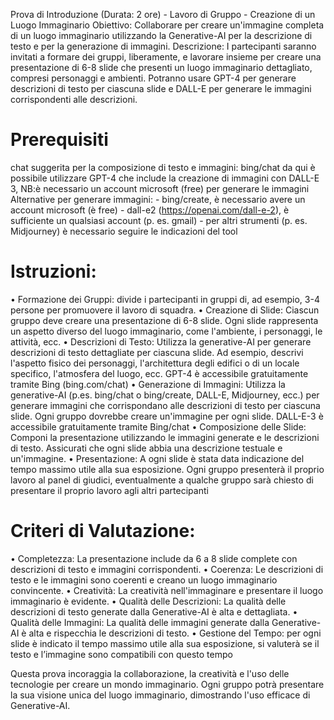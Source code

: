 Prova di Introduzione (Durata: 2 ore) - Lavoro di Gruppo - Creazione di un Luogo Immaginario 
Obiettivo: Collaborare per creare un'immagine completa di un luogo immaginario utilizzando la Generative-AI per la descrizione di testo e per la generazione di immagini.
Descrizione:
I partecipanti saranno invitati a formare dei gruppi, liberamente, e lavorare insieme per creare una presentazione di 6-8 slide che presenti un luogo immaginario dettagliato, compresi personaggi e ambienti. Potranno usare GPT-4 per generare descrizioni di testo per ciascuna slide e DALL-E per generare le immagini corrispondenti alle descrizioni.

# Prerequisiti
chat suggerita per la composizione di testo e immagini: bing/chat da qui è possibile utilizzare GPT-4 che include la creazione di immagini con DALL-E 3, NB:è necessario un account microsoft (free) per generare le immagini
Alternative per generare immagini:
    - bing/create,  è necessario avere un account microsoft (è free)
    - dall-e2 (https://openai.com/dall-e-2), è sufficiente un qualsiasi account (p. es. gmail) 
    - per altri strumenti (p. es. Midjourney) è necessario seguire le indicazioni del tool

# Istruzioni:
•	Formazione dei Gruppi: divide i partecipanti in gruppi di, ad esempio, 3-4 persone per promuovere il lavoro di squadra.
•	Creazione di Slide: Ciascun gruppo deve creare una presentazione di 6-8 slide. Ogni slide rappresenta un aspetto diverso del luogo immaginario, come l'ambiente, i personaggi, le attività, ecc.
•	Descrizioni di Testo: Utilizza la generative-AI per generare descrizioni di testo dettagliate per ciascuna slide. Ad esempio, descrivi l'aspetto fisico dei personaggi, l'architettura degli edifici o di un locale specifico, l'atmosfera del luogo, ecc. GPT-4 è accessibile gratuitamente tramite Bing (bing.com/chat)
•	Generazione di Immagini: Utilizza la generative-AI (p.es. bing/chat o bing/create, DALL-E, Midjourney, ecc.) per generare immagini che corrispondano alle descrizioni di testo per ciascuna slide. Ogni gruppo dovrebbe creare un'immagine per ogni slide. DALL-E-3 è accessibile gratuitamente tramite Bing/chat
•	Composizione delle Slide: Componi la presentazione utilizzando le immagini generate e le descrizioni di testo. Assicurati che ogni slide abbia una descrizione testuale e un'immagine. 
•	Presentazione: A ogni slide è stata data indicazione del tempo massimo utile alla sua esposizione. Ogni gruppo presenterà il proprio lavoro al panel di giudici, eventualmente a qualche gruppo sarà chiesto di presentare il proprio lavoro agli altri partecipanti

# Criteri di Valutazione:
•	Completezza: La presentazione include da 6 a 8 slide complete con descrizioni di testo e immagini corrispondenti.
•	Coerenza: Le descrizioni di testo e le immagini sono coerenti e creano un luogo immaginario convincente.
•	Creatività: La creatività nell'immaginare e presentare il luogo immaginario è evidente.
•	Qualità delle Descrizioni: La qualità delle descrizioni di testo generate dalla Generative-AI è alta e dettagliata.
•	Qualità delle Immagini: La qualità delle immagini generate dalla Generative-AI è alta e rispecchia le descrizioni di testo.
•	Gestione del Tempo: per ogni slide è indicato il tempo massimo utile alla sua esposizione, si valuterà se il testo e l’immagine sono compatibili con questo tempo

Questa prova incoraggia la collaborazione, la creatività e l'uso delle tecnologie per creare un mondo immaginario. Ogni gruppo potrà presentare la sua visione unica del luogo immaginario, dimostrando l'uso efficace di Generative-AI.

